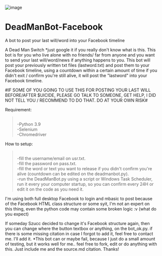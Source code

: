 
![image](https://user-images.githubusercontent.com/72824435/170285177-ebffed42-12a5-419d-b3ee-c6a09b21d966.png)

# DeadManBot-Facebook

A bot to post your last will/word into your Facebook timeline

A Dead Man Switch *just google it if you really don't know what is this.
This bot is for you who live alone with no friends/ far from anyone and you want to send your last will/word/news if anything happens to you.
This bot will post your previously written txt files (lastword.txt) and post them to your Facebook timeline, using a countdown within a certain amount of time if you didn't exit / confirm you're still alive, it will post the "lastword" into your Facebook timeline.

#IF SOME OF YOU GOING TO USE THIS FOR POSTING YOUR LAST WILL BEFORE/AFTER $UICIDE, PLEASE GO TALK TO SOMEONE, GET HELP, I DID NOT TELL YOU / RECOMMEND TO DO THAT. DO AT YOUR OWN RISK#

Requirement:
><br />-Python 3.9
<br />-Selenium
<br />-Chromedriver<br />

How to setup:<br />

><br />-fill the username/email on usr.txt.
<br />-fill the password on pass.txt.
<br />-fill the word or text you want to release if you didn't confirm you're alive (countdown can be edited on the deadmanbot.py).
<br />-run the DeadManBot.py using a script or Windows Task Scheduler, run it every your computer startup, so you can confirm every 24H or edit it on the code as you need it.<br />

I'm using both full desktop Facebook to login and mbasic to post because of the Facebook HTML class structure or some syit, 
I'm not an expert on this thing, even the python code may contain some broken logic :v (what do you expect)

If someday Szucc decided to change it's Facebook structure again, then you can change where the button textbox or anything, on the bot_ok.py.
if there is some missing citation in case I forgot to add it, feel free to contact me. I'll add it.
*This bot can or maybe fail, because I just do a small amount of testing, but it works well for me.. 
feel free to fork, edit or do anything with this. Just include me and the source.md citation. Thanks!

